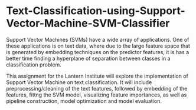 # Text-Classification-using-Support-Vector-Machine-SVM-Classifier

Support Vector Machines (SVMs) have a wide array of applications. One of these applications is on text data, where due to the large feature space that is generated by embedding techniques on the predictor features, it is has a better time finding a hyperplane of separation between classes in a classification problem.

This assignment for the Lantern Institute will explore the implementation of Support Vector Machine on text classification. It will include preprocessing/cleaning of the text features, followed by embedding of the features, fittng the SVM model, visualizing feature importances, as well as pipeline construction, model optimization and model evaluation.


